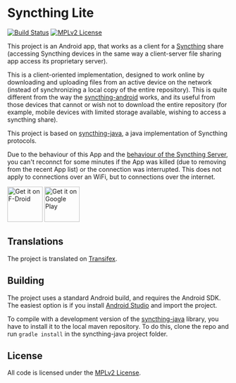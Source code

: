 # Syncthing Lite

[![Build Status](https://travis-ci.org/syncthing/syncthing-lite.svg?branch=master)](https://travis-ci.org/syncthing/syncthing-lite)
[![MPLv2 License](https://img.shields.io/badge/license-MPLv2-blue.svg?style=flat-square)](https://www.mozilla.org/MPL/2.0/)

This project is an Android app, that works as a client for a [Syncthing][1] share (accessing 
Syncthing devices in the same way a client-server file sharing app access its proprietary server). 

This is a client-oriented implementation, designed to work online by downloading and 
uploading files from an active device on the network (instead of synchronizing a local copy of 
the entire repository). This is quite different from the way the [syncthing-android][2] works, 
and its useful from those devices that cannot or wish not to download the entire repository (for 
example, mobile devices with limited storage available, wishing to access a syncthing share).

This project is based on [syncthing-java][3], a java implementation of Syncthing protocols.

Due to the behaviour of this App and the [behaviour of the Syncthing Server](https://github.com/syncthing/syncthing/issues/5224),
you can't reconnct for some minutes if the App was killed (due to removing from the recent App list) or the connection was interrupted.
This does not apply to connections over an WiFi, but to connections over the internet.

[<img alt="Get it on F-Droid" src="https://f-droid.org/badge/get-it-on.png" height="80">](https://f-droid.org/packages/net.syncthing.lite/)
[<img alt="Get it on Google Play" src="https://play.google.com/intl/en_us/badges/images/generic/en_badge_web_generic.png" height="80">](https://play.google.com/store/apps/details?id=net.syncthing.lite)

## Translations

The project is translated on [Transifex](https://www.transifex.com/syncthing/syncthing-lite/).

## Building

The project uses a standard Android build, and requires the Android SDK. The easiest option is if
you install [Android Studio][4] and import the project.

To compile with a development version of the [syncthing-java][3] library, you have to install it to
the local maven repository. To do this, clone the repo and run `gradle install` in the
syncthing-java project folder.

## License
All code is licensed under the [MPLv2 License][5].

[1]: https://syncthing.net/
[2]: https://github.com/syncthing/syncthing-android
[3]: https://github.com/Nutomic/syncthing-java
[4]: https://developer.android.com/studio/index.html
[5]: LICENSE
